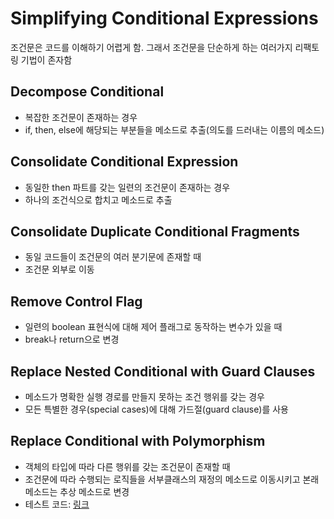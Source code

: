 # Simplifying Conditional Expressions

조건문은 코드를 이해하기 어렵게 함. 그래서 조건문을 단순하게 하는 여러가지 리팩토링 기법이 존자함

## Decompose Conditional

- 복잡한 조건문이 존재하는 경우
- if, then, else에 해당되는 부분들을 메소드로 추출(의도를 드러내는 이름의 메소드)

## Consolidate Conditional Expression

- 동일한 then 파트를 갖는 일련의 조건문이 존재하는 경우
- 하나의 조건식으로 합치고 메소드로 추출

## Consolidate Duplicate Conditional Fragments

- 동일 코드들이 조건문의 여러 분기문에 존재할 때
- 조건문 외부로 이동

## Remove Control Flag

- 일련의 boolean 표현식에 대해 제어 플래그로 동작하는 변수가 있을 때
- break나 return으로 변경

## Replace Nested Conditional with Guard Clauses

- 메소드가 명확한 실행 경로를 만들지 못하는 조건 행위를 갖는 경우
- 모든 특별한 경우(special cases)에 대해 가드절(guard clause)를 사용

## Replace Conditional with Polymorphism

- 객체의 타입에 따라 다른 행위를 갖는 조건문이 존재할 때
- 조건문에 따라 수행되는 로직들을 서부클래스의 재정의 메소드로 이동시키고 본래 메소드는 추상 메소드로 변경
- 테스트 코드: [링크](https://github.com/jsyang-dev/study-refactoring/tree/master/src/replace_conditional_with_polymorphism)
